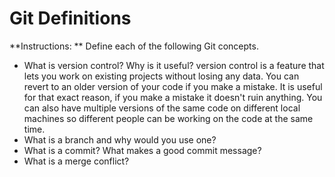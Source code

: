 # Git Definitions

**Instructions: ** Define each of the following Git concepts.

* What is version control?  Why is it useful?
version control is a feature that lets you work on existing projects without losing any data. You can revert to an older version of your code if you make a mistake. It is useful for that exact reason, if you make a mistake it doesn't ruin anything. You can also have multiple versions of the same code on different local machines so different people can be working on the code at the same time.
* What is a branch and why would you use one?
* What is a commit? What makes a good commit message?
* What is a merge conflict?